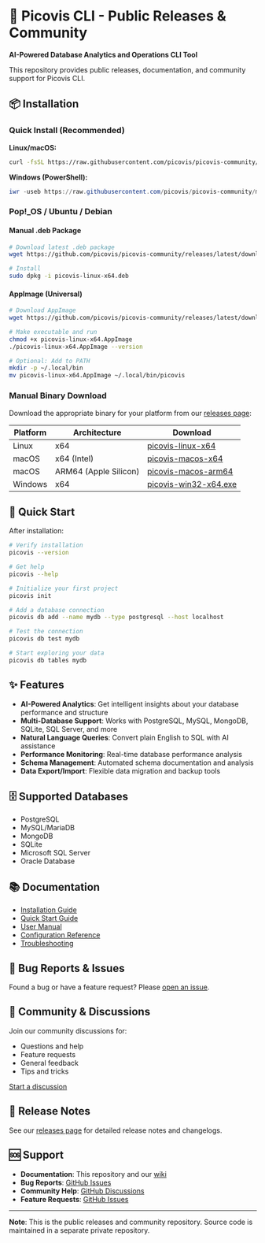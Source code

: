 # 🚀 Picovis CLI - Public Releases & Community

**AI-Powered Database Analytics and Operations CLI Tool**

This repository provides public releases, documentation, and community support for Picovis CLI.

## 📦 Installation

### Quick Install (Recommended)

**Linux/macOS:**
```bash
curl -fsSL https://raw.githubusercontent.com/picovis/picovis-community/main/install.sh | bash
```

**Windows (PowerShell):**
```powershell
iwr -useb https://raw.githubusercontent.com/picovis/picovis-community/main/install.ps1 | iex
```

### Pop!_OS / Ubuntu / Debian

#### Manual .deb Package
```bash
# Download latest .deb package
wget https://github.com/picovis/picovis-community/releases/latest/download/picovis-linux-x64.deb

# Install
sudo dpkg -i picovis-linux-x64.deb
```

#### AppImage (Universal)
```bash
# Download AppImage
wget https://github.com/picovis/picovis-community/releases/latest/download/picovis-linux-x64.AppImage

# Make executable and run
chmod +x picovis-linux-x64.AppImage
./picovis-linux-x64.AppImage --version

# Optional: Add to PATH
mkdir -p ~/.local/bin
mv picovis-linux-x64.AppImage ~/.local/bin/picovis
```

### Manual Binary Download

Download the appropriate binary for your platform from our [releases page](https://github.com/picovis/picovis-community/releases):

| Platform | Architecture | Download |
|----------|-------------|----------|
| Linux | x64 | [picovis-linux-x64](https://github.com/picovis/picovis-community/releases/latest/download/picovis-linux-x64) |
| macOS | x64 (Intel) | [picovis-macos-x64](https://github.com/picovis/picovis-community/releases/latest/download/picovis-macos-x64) |
| macOS | ARM64 (Apple Silicon) | [picovis-macos-arm64](https://github.com/picovis/picovis-community/releases/latest/download/picovis-macos-arm64) |
| Windows | x64 | [picovis-win32-x64.exe](https://github.com/picovis/picovis-community/releases/latest/download/picovis-win32-x64.exe) |

## 🚀 Quick Start

After installation:

```bash
# Verify installation
picovis --version

# Get help
picovis --help

# Initialize your first project
picovis init

# Add a database connection
picovis db add --name mydb --type postgresql --host localhost

# Test the connection
picovis db test mydb

# Start exploring your data
picovis db tables mydb
```

## ✨ Features

- **AI-Powered Analytics**: Get intelligent insights about your database performance and structure
- **Multi-Database Support**: Works with PostgreSQL, MySQL, MongoDB, SQLite, SQL Server, and more
- **Natural Language Queries**: Convert plain English to SQL with AI assistance
- **Performance Monitoring**: Real-time database performance analysis
- **Schema Management**: Automated schema documentation and analysis
- **Data Export/Import**: Flexible data migration and backup tools

## 🗄️ Supported Databases

- PostgreSQL
- MySQL/MariaDB
- MongoDB
- SQLite
- Microsoft SQL Server
- Oracle Database

## 📚 Documentation

- [Installation Guide](docs/linux.md)
- [Quick Start Guide](https://github.com/picovis/picovis-community/wiki/Quick-Start)
- [User Manual](https://github.com/picovis/picovis-community/wiki/User-Manual)
- [Configuration Reference](https://github.com/picovis/picovis-community/wiki/Configuration)
- [Troubleshooting](https://github.com/picovis/picovis-community/wiki/Troubleshooting)

## 🐛 Bug Reports & Issues

Found a bug or have a feature request? Please [open an issue](https://github.com/picovis/picovis-community/issues/new/choose).

## 💬 Community & Discussions

Join our community discussions for:
- Questions and help
- Feature requests
- General feedback
- Tips and tricks

[Start a discussion](https://github.com/picovis/picovis-community/discussions)

## 🔄 Release Notes

See our [releases page](https://github.com/picovis/picovis-community/releases) for detailed release notes and changelogs.

## 🆘 Support

- **Documentation**: This repository and our [wiki](https://github.com/picovis/picovis-community/wiki)
- **Bug Reports**: [GitHub Issues](https://github.com/picovis/picovis-community/issues)
- **Community Help**: [GitHub Discussions](https://github.com/picovis/picovis-community/discussions)
- **Feature Requests**: [GitHub Issues](https://github.com/picovis/picovis-community/issues/new?template=feature_request.md)

---

**Note**: This is the public releases and community repository. Source code is maintained in a separate private repository.
